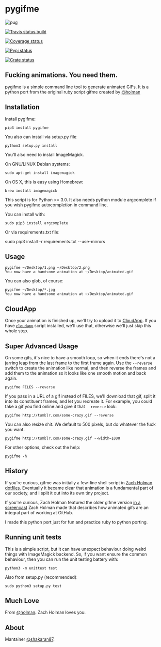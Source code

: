 # pygifme

![pug](http://f.cl.ly/items/0T0f2w2C2z3T343w0u37/pug.gif)

[![Travis status build](https://secure.travis-ci.org/shakaran/pygifme.png?branch=master)](http://travis-ci.org/shakaran/pygifme)

[![Coverage status](https://coveralls.io/repos/shakaran/pygifme/badge.png?branch=master)](https://coveralls.io/repos/shakaran/pygifme/badge.png?branch=master)

[![Pypi status](https://pypip.in/v/pygifme/badge.png)](https://pypip.in/v/pygifme/badge.png)

[![Crate status](https://crate.io/packages/pygifme)](https://crate.io/packages/pygifme)
    
## Fucking animations. You need them.

pygifme is a simple command line tool to generate animated GIFs. It is a python port from the original ruby script gifme created by [@holman](https://twitter.com/holman)

## Installation

Install pygifme:

    pip3 install pygifme

You also can install via setup.py file:

    python3 setup.py install

You'll also need to install ImageMagick. 

On GNU/LINUX Debian systems:

    sudo apt-get install imagemagick

On OS X, this is easy using Homebrew:

    brew install imagemagick

This script is for Python >= 3.0. It also needs python module argcomplete if
you wish pygifme autocompletion in command line.

You can install with:

    sudo pip3 install argcomplete

Or via requirements.txt file:

   sudo pip3 install -r requirements.txt --use-mirrors

## Usage

    pygifme ~/Desktop/1.png ~/Desktop/2.png
    You now have a handsome animation at ~/Desktop/animated.gif

You can also glob, of course:

    pygifme ~/Desktop/*.jpg
    You now have a handsome animation at ~/Desktop/animated.gif

## CloudApp

Once your animation is finished up, we'll try to upload it to
[CloudApp](http://www.getcloudapp.com). If you have 
[`cloudapp`](https://github.com/holman/dotfiles/blob/master/bin/cloudapp)
script installed, we'll use that, otherwise we'll just skip this whole step.

## Super Advanced Usage

On some gifs, it's nice to have a smooth loop, so when it ends there's not a
jarring leap from the last frame to the first frame again. Use the `--reverse`
switch to create the animation like normal, and then reverse the frames and add
them to the animation so it looks like one smooth motion and back again.

    pygifme FILES --reverse

If you pass in a URL of a gif instead of FILES, we'll download that gif, split
it into its constituent frames, and let you recreate it. For example, you could
take a gif you find online and give it that `--reverse` look:

    pygifme http://tumblr.com/some-crazy.gif --reverse

You can also resize shit. We default to 500 pixels, but do whatever the fuck
you want.

    pygifme http://tumblr.com/some-crazy.gif --width=1000

For other options, check out the help:

    pygifme -h

## History

If you're curious, gifme was initially a few-line shell script in [Zach Holman
dotfiles](https://github.com/holman/dotfiles). Eventually it became clear that
animation is a fundamental part of our society, and I split it out into its own
tiny project.

If you're curious, Zach Holman featured the older gifme version [in a
screencast](http://zachholman.com/2011/01/automating-inefficiencies/) Zach Holman made
that describes how animated gifs are an integral part of working at GitHub.

I made this python port just for fun and practice ruby to python porting.

## Running unit tests

This is a simple script, but it can have unexpect behaviour doing weird things
with ImageMagick backend. So, if you want ensure the common behaviour, then you
can run the unit testing battery with:

    python3 -m unittest test

Also from setup.py (recommended):

    sudo python3 setup.py test

## Much Love

From [@holman](https://twitter.com/holman). Zach Holman loves you.

## About

Mantainer [@shakaran87](https://twitter.com/shakaran87).
